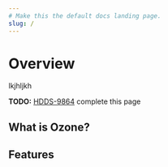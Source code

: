 ```yaml
---
# Make this the default docs landing page.
slug: /
---
```


# Overview

lkjhljkh

**TODO:** [HDDS-9864](https://issues.apache.org/jira/browse/HDDS-9864) complete this page

## What is Ozone?

## Features

